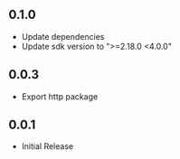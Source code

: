 ## 0.1.0

* Update dependencies
* Update sdk version to ">=2.18.0 <4.0.0"

## 0.0.3

* Export http package

## 0.0.1

* Initial Release
